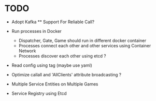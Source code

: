 # TODO

* Adopt Kafka
    ** Support For Reliable Call?

* Run processes in Docker
    * Dispatcher, Gate, Game should run in different docker container 
    * Processes connect each other and other services using Container Network
    * Processes discover each other using etcd ?
    
* Read config using tag (maybe use yaml)

* Optimize callall and 'AllClients' attribute broadcasting ?

* Multiple Service Entities on Multiple Games

* Service Registry using Etcd